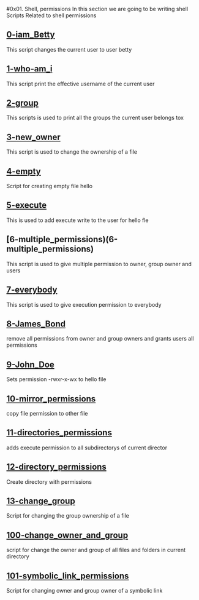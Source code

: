 #0x01. Shell, permissions
In this section we are going to be writing shell Scripts Related to shell permissions

## [0-iam_Betty](0-iam_betty)
This script changes the current user to user betty

## [1-who-am_i](1-who-am_i)
This script print the effective username of the current user

## [2-group](2-groups)
This scripts is used to print all the groups the current user belongs tox

## [3-new_owner](3-new_owner)
This script is used to change the ownership of a file

## [4-empty](4-empty)
Script for creating empty file hello

## [5-execute](5-execute)
This is used to add execute write to the user for hello fle

## [6-multiple_permissions)(6-multiple_permissions)
This script is used to give multiple permission to owner, group owner and users

## [7-everybody](7-everybody)
This script is used to give execution permission to everybody

## [8-James_Bond](8-James_Bond)
remove all permissions from owner and group owners and grants users all permissions

## [9-John_Doe](9-John_Doe)
Sets permission -rwxr-x-wx to hello file

## [10-mirror_permissions](10-mirror_permissions)
copy file permission to other file

## [11-directories_permissions](11-directories_permissions)

adds execute permission to all subdirectorys of current director

## [12-directory_permissions](12-directory_permissions)
Create directory with permissions

## [13-change_group](13-change_group)
Script for changing the group ownership of a file

## [100-change_owner_and_group](100-change_owner_and_group)
script for change the owner and group of all files and folders in current directory

## [101-symbolic_link_permissions](101-symbolic_link_permissions)
Script for changing owner and group owner of a symbolic link
